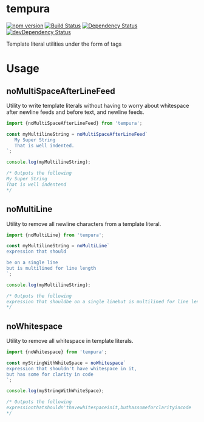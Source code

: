 # tempura

[![npm version](https://badge.fury.io/js/tempura.svg)](https://badge.fury.io/js/tempura)
[![Build Status](https://travis-ci.org/mathieumg/tempura.svg)](https://travis-ci.org/mathieumg/tempura)
[![Dependency Status](https://david-dm.org/mathieumg/tempura.svg)](https://david-dm.org/mathieumg/tempura)
[![devDependency Status](https://david-dm.org/mathieumg/tempura/dev-status.svg)](https://david-dm.org/mathieumg/tempura#info=devDependencies)

Template literal utilities under the form of tags

# Usage
## noMultiSpaceAfterLineFeed
Utility to write template literals without having to worry about whitespace after newline feeds and before text, and newline feeds.

```js
import {noMultiSpaceAfterLineFeed} from 'tempura';

const myMultilineString = noMultiSpaceAfterLineFeed`
   My Super String
   That is well indented.
`;

console.log(myMultilineString);

/* Outputs the following
My Super String
That is well indentend
*/

```

## noMultiLine
Utility to remove all newline characters from a template literal.

```js
import {noMultiLine} from 'tempura';

const myMultilineString = noMultiLine`
expression that should

be on a single line
but is multilined for line length
`;

console.log(myMultilineString);

/* Outputs the following
expression that shouldbe on a single linebut is multilined for line length
*/
```

## noWhitespace
Utility to remove all whitespace in template literals.

```js
import {noWhitespace} from 'tempura';

const myStringWithWhiteSpace = noWhitespace`
expression that shouldn't have whitespace in it, 
but has some for clarity in code
`;

console.log(myStringWithWhiteSpace);

/* Outputs the following
expressionthatshouldn'thavewhitespaceinit,buthassomeforclarityincode
*/
```
